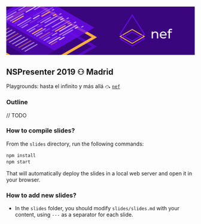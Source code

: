 ![](slides/assets/header-nef.png)

## NSPresenter 2019 ⚇ Madrid
Playgrounds: hasta el infinito y más allá ⤼ [`nef`](https://github.com/bow-swift/nef)

### Outline
// TODO

### How to compile slides?

From the `slides` directory, run the following commands:

```bash
npm install
npm start
```

That will automatically deploy the slides in a local web server and open it in your browser.


### How to add new slides?

* In the `slides` folder, you should modify `slides/slides.md` with your content, using `---` as a separator for each slide.
